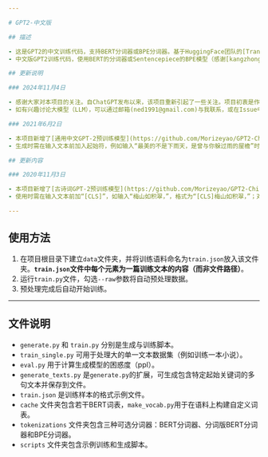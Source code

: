 ```yaml
---

# GPT2-中文版

## 描述

- 这是GPT2的中文训练代码，支持BERT分词器或BPE分词器。基于HuggingFace团队的[Transformers](https://github.com/huggingface/transformers)仓库，可以生成诗歌、新闻、小说，或训练通用语言模型。支持字符级、词级和BPE级别的训练，支持大规模语料。
- 中文版GPT2训练代码，使用BERT的分词器或Sentencepiece的BPE模型（感谢[kangzhonghua](https://github.com/kangzhonghua)的贡献，使用BPE模式时需要稍微修改`train.py`文件）。可以生成诗歌、新闻、小说等文本，也可以用于通用语言模型的训练。支持字、词和BPE三种分词模式（需要稍微修改`train.py`文件），支持大规模语料。

## 更新说明

### 2024年11月4日

- 感谢大家对本项目的关注。自ChatGPT发布以来，该项目重新引起了一些关注。项目初衷是作为自学Pytorch的练手项目，因此没有长期维护更新的计划。
- 如有兴趣讨论大模型（LLM），可以通过邮箱(ned1991@gmail.com)与我联系，或在Issue中交流。

### 2021年6月2日

- 本项目新增了[通用中文GPT-2预训练模型](https://github.com/Morizeyao/GPT2-Chinese#模型分享)、[通用中文GPT-2小模型](https://github.com/Morizeyao/GPT2-Chinese#模型分享)、[中文歌词GPT-2预训练模型](https://github.com/Morizeyao/GPT2-Chinese#模型分享)和[文言文GPT-2预训练模型](https://github.com/Morizeyao/GPT2-Chinese#模型分享)。模型由UER-py项目训练，已上传到HuggingFace Model Hub，更多细节可参考以下链接：[gpt2-chinese-cluecorpussmall](https://huggingface.co/uer/gpt2-chinese-cluecorpussmall)、[gpt2-distil-chinese-cluecorpussmall](https://huggingface.co/uer/gpt2-distil-chinese-cluecorpussmall)、[gpt2-chinese-lyric](https://huggingface.co/uer/gpt2-chinese-lyric)和[gpt2-chinese-ancient](https://huggingface.co/uer/gpt2-chinese-ancient)。  
- 生成时需在输入文本前加入起始符，例如输入“最美的不是下雨天，是曾与你躲过雨的屋檐”时，格式为“[CLS]最美的不是下雨天，是曾与你躲过雨的屋檐”。

## 更新内容

### 2020年11月3日

- 本项目新增了[古诗词GPT-2预训练模型](https://github.com/Morizeyao/GPT2-Chinese#模型分享)和[对联GPT-2预训练模型](https://github.com/Morizeyao/GPT2-Chinese#模型分享)，模型由UER-py项目训练并上传至HuggingFace Model Hub。  
- 使用时需在输入文本前加“[CLS]”，如输入“梅山如积翠，”，格式为“[CLS]梅山如积翠，”；对联模型训练的格式为“上联-下联”，生成时输入“丹枫江冷人初去-”，格式为“[CLS]丹枫江冷人初去-”。

---
```


## 使用方法

1. 在项目根目录下建立`data`文件夹，并将训练语料命名为`train.json`放入该文件夹。**`train.json`文件中每个元素为一篇训练文本的内容（而非文件路径）**。
2. 运行`train.py`文件，勾选`--raw`参数将自动预处理数据。
3. 预处理完成后自动开始训练。

---

## 文件说明

- `generate.py` 和 `train.py` 分别是生成与训练脚本。
- `train_single.py` 可用于处理大的单一文本数据集（例如训练一本小说）。
- `eval.py` 用于计算生成模型的困惑度（ppl）。
- `generate_texts.py` 是`generate.py`的扩展，可生成包含特定起始关键词的多句文本并保存到文件。
- `train.json` 是训练样本的格式示例文件。
- `cache` 文件夹包含若干BERT词表，`make_vocab.py`用于在语料上构建自定义词表。
- `tokenizations` 文件夹包含三种可选分词器：BERT分词器、分词版BERT分词器和BPE分词器。
- `scripts` 文件夹包含示例训练和生成脚本。
